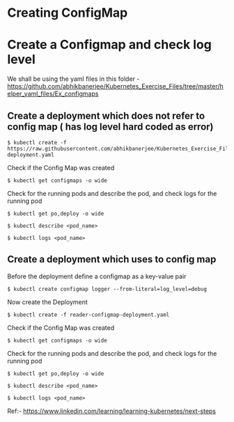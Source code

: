 # Creating ConfigMap


# Create a Configmap and check log level

We shall be using the yaml files in this folder - 
https://github.com/abhikbanerjee/Kubernetes_Exercise_Files/tree/master/helper_yaml_files/Ex_configmaps

## Create a deployment which does not refer to config map ( has log level hard coded as error)
```
$ kubectl create -f https://raw.githubusercontent.com/abhikbanerjee/Kubernetes_Exercise_Files/master/helper_yaml_files/Ex_configmaps/reader-deployment.yaml
```
Check if the Config Map was created
```
$ kubectl get configmaps -o wide
```
Check for the running pods and describe the pod, and check logs for the running pod

```
$ kubectl get po,deploy -o wide

$ kubectl describe <pod_name>

$ kubectl logs <pod_name>
```
## Create a deployment which uses to config map

Before the deployment define a configmap as a key-value pair
```
$ kubectl create configmap logger --from-literal=log_level=debug
```
Now create the Deployment
```
$ kubectl create -f reader-configmap-deployment.yaml
```
Check if the Config Map was created
```
$ kubectl get configmaps -o wide
```
Check for the running pods and describe the pod, and check logs for the running pod

```
$ kubectl get po,deploy -o wide

$ kubectl describe <pod_name>

$ kubectl logs <pod_name>
```


Ref:- https://www.linkedin.com/learning/learning-kubernetes/next-steps

